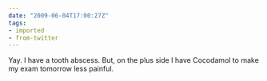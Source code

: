 ```yaml
---
date: "2009-06-04T17:00:27Z"
tags:
- imported
- from-twitter
---
```

Yay. I have a tooth abscess. But, on the plus side I have Cocodamol to make my exam tomorrow less painful.
